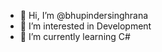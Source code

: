 - 👋 Hi, I’m @bhupindersinghrana
- 👀 I’m interested in Development
- 🌱 I’m currently learning C#

<!---
bhupindersinghrana/bhupindersinghrana is a ✨ special ✨ repository because its `README.md` (this file) appears on your GitHub profile.
You can click the Preview link to take a look at your changes.
--->
